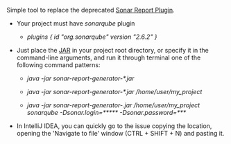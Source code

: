 Simple tool to replace the deprecated [Sonar Report Plugin](https://docs.sonarqube.org/display/PLUG/Issues+Report+Plugin).

- Your project must have <i>sonarqube</i> plugin

  - <i>plugins { id "org.sonarqube" version "2.6.2" } </i>
  

- Just place the [JAR](https://github.com/italomlaino/sonar-report-generator/releases) in your project root directory, or specify it in the command-line arguments, and run it through terminal one of the following command patterns: 

  - <i>java -jar sonar-report-generator-*.jar</i>
 
  - <i>java -jar sonar-report-generator-*.jar /home/user/my_project</i>
  
   - <i>java -jar sonar-report-generator-*.jar /home/user/my_project sonarqube -Dsonar.login=***** -Dsonar.password=****</i>
  
- In IntelliJ IDEA, you can quickly go to the issue copying the location, opening the 'Navigate to file' window (CTRL + SHIFT + N) and pasting it.